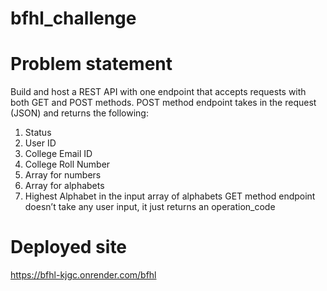 # bfhl_challenge
# Problem statement
Build and host a REST API with one endpoint that accepts requests with both GET and POST methods. POST method endpoint takes in the request (JSON) and returns the following:

1. Status
2. User ID
3. College Email ID
4. College Roll Number
5. Array for numbers
6. Array for alphabets
7. Highest Alphabet in the input array of alphabets GET method endpoint doesn’t take any user input, it just returns an operation_code

# Deployed site
https://bfhl-kjgc.onrender.com/bfhl
